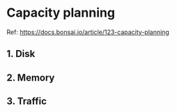 # Capacity planning

Ref: https://docs.bonsai.io/article/123-capacity-planning

## 1. Disk

## 2. Memory

## 3. Traffic
